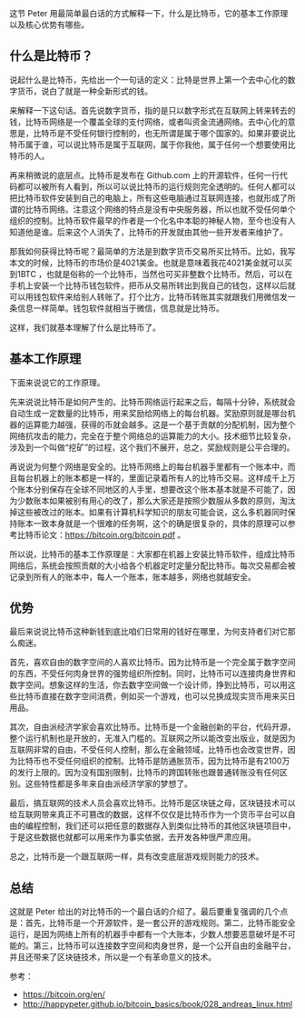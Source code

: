 这节 Peter 用最简单最白话的方式解释一下，什么是比特币，它的基本工作原理以及核心优势有哪些。

## 什么是比特币？

说起什么是比特币，先给出一个一句话的定义：比特是世界上第一个去中心化的数字货币，说白了就是一种全新形式的钱。

来解释一下这句话。首先说数字货币，指的是只以数字形式在互联网上转来转去的钱，比特币网络是一个覆盖全球的支付网络，或者叫资金流通网络。去中心化的意思是，比特币是不受任何银行控制的，也无所谓是属于哪个国家的。如果非要说比特币属于谁，可以说比特币是属于互联网，属于你我他，属于任何一个想要使用比特币的人。

再来稍微说的底层点。比特币是发布在 Github.com 上的开源软件，任何一行代码都可以被所有人看到，所以可以说比特币的运行规则完全透明的。任何人都可以把比特币软件安装到自己的电脑上，所有这些电脑通过互联网连接，也就形成了所谓的比特币网络。注意这个网络的特点是没有中央服务器，所以也就不受任何单个组织的控制。比特币软件最早的作者是一个化名中本聪的神秘人物，至今也没有人知道他是谁。后来这个人消失了，比特币的开发就由其他一些开发者来维护了。

那我如何获得比特币呢？最简单的方法是到数字货币交易所买比特币。比如，我写本文的时候，比特币的市场价是4021美金。也就是意味着我花4021美金就可以买到1BTC ，也就是俗称的一个比特币，当然也可买非整数个比特币。然后，可以在手机上安装一个比特币钱包软件，把币从交易所转出到我自己的钱包，这样以后就可以用钱包软件来给别人转账了。打个比方，比特币转账其实就跟我们用微信发一条信息一样简单。钱包软件就相当于微信，信息就是比特币。

这样，我们就基本理解了什么是比特币了。

## 基本工作原理

下面来说说它的工作原理。

先来说说比特币是如何产生的。比特币网络运行起来之后，每隔十分钟，系统就会自动生成一定数量的比特币，用来奖励给网络上的每台机器。奖励原则就是哪台机器的运算能力越强，获得的币就会越多。这是一个基于贡献的分配机制，因为整个网络抗攻击的能力，完全在于整个网络总的运算能力的大小。技术细节比较复杂，涉及到一个叫做“挖矿”的过程，这个我们不展开，总之，奖励规则是公平合理的。

再说说为何整个网络是安全的。比特币网络上的每台机器手里都有一个账本中，而且每台机器上的账本都是一样的，里面记录着所有人的比特币交易。这样成千上万个账本分别保存在全球不同地区的人手里，想要改这个账本基本就是不可能了，因为少数账本如果被别有用心的改了，那么大家还是按照少数服从多数的原则，淘汰掉这些被改过的账本。如果有计算机科学知识的朋友可能会说，这么多机器同时保持账本一致本身就是一个很难的任务啊，这个的确是很复杂的，具体的原理可以参考比特币论文：https://bitcoin.org/bitcoin.pdf 。

所以说，比特币的基本工作原理是：大家都在机器上安装比特币软件，组成比特币网络后，系统会按照贡献的大小给各个机器定时定量分配比特币。每次交易都会被记录到所有人的账本中，每人一个账本，账本越多，网络也就越安全。

## 优势

最后来说说比特币这种新钱到底比咱们日常用的钱好在哪里，为何支持者们对它那么痴迷。

首先，喜欢自由的数字空间的人喜欢比特币。因为比特币是一个完全属于数字空间的东西，不受任何肉身世界的强势组织所控制。同时，比特币可以连接肉身世界和数字空间。想象这样的生活，你去数字空间做一个设计师，挣到比特币，可以用这些比特币直接在数字空间消费，例如买一个游戏，也可以兑换成现实货币用来买日用品。

其次，自由派经济学家会喜欢比特币。比特币是一个金融创新的平台，代码开源，整个运行机制也是开放的，无准入门槛的。互联网之所以能改变出版业，就是因为互联网非常的自由，不受任何人控制，那么在金融领域，比特币也会改变世界，因为比特币也不受任何组织的控制。比特币是防通胀货币，因为比特币是有2100万的发行上限的。因为没有国别限制，比特币的跨国转账也跟普通转账没有任何区别。这些特性都是多年来自由派经济学家的梦想了。

最后，搞互联网的技术人员会喜欢比特币。比特币是区块链之母，区块链技术可以给互联网带来真正不可篡改的数据，这样不仅仅是比特币作为一个货币平台可以自由的编程控制，我们还可以把任意的数据存入到类似比特币的其他区块链项目中，于是这些数据也就都可以用来作为事实依据，去开发各种很严肃应用。

总之，比特币是一个跟互联网一样，具有改变底层游戏规则能力的技术。

## 总结

这就是 Peter 给出的对比特币的一个最白话的介绍了。最后要重复强调的几个点是：首先，比特币是一个开源软件，是一套公开的游戏规则。第二，比特币能安全运行，是因为网络上所有的机器手中都有一个大账本，少数人想要恶意破坏是不可能的。第三，比特币可以连接数字空间和肉身世界，是一个公开自由的金融平台，并且还带来了区块链技术，所以是一个有革命意义的技术。

参考：

- https://bitcoin.org/en/
- http://happypeter.github.io/bitcoin_basics/book/028_andreas_linux.html
